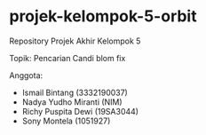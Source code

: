 # projek-kelompok-5-orbit
Repository Projek Akhir Kelompok 5



Topik: Pencarian Candi blom fix


Anggota: 
- Ismail Bintang (3332190037)
- Nadya Yudho Miranti (NIM)
- Richy Puspita Dewi (19SA3044)
- Sony Montela (1051927)
